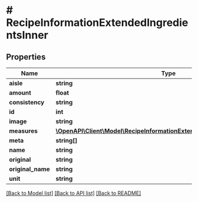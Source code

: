 # # RecipeInformationExtendedIngredientsInner

## Properties

Name | Type | Description | Notes
------------ | ------------- | ------------- | -------------
**aisle** | **string** |  |
**amount** | **float** |  |
**consistency** | **string** |  |
**id** | **int** |  |
**image** | **string** |  |
**measures** | [**\OpenAPI\Client\Model\RecipeInformationExtendedIngredientsInnerMeasures**](RecipeInformationExtendedIngredientsInnerMeasures.md) |  | [optional]
**meta** | **string[]** |  | [optional]
**name** | **string** |  |
**original** | **string** |  |
**original_name** | **string** |  |
**unit** | **string** |  |

[[Back to Model list]](../../README.md#models) [[Back to API list]](../../README.md#endpoints) [[Back to README]](../../README.md)
